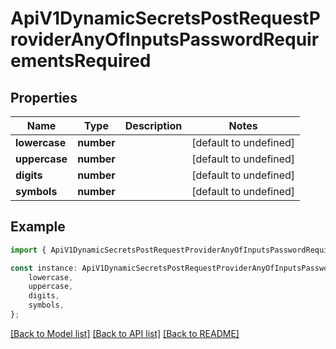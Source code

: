 # ApiV1DynamicSecretsPostRequestProviderAnyOfInputsPasswordRequirementsRequired


## Properties

Name | Type | Description | Notes
------------ | ------------- | ------------- | -------------
**lowercase** | **number** |  | [default to undefined]
**uppercase** | **number** |  | [default to undefined]
**digits** | **number** |  | [default to undefined]
**symbols** | **number** |  | [default to undefined]

## Example

```typescript
import { ApiV1DynamicSecretsPostRequestProviderAnyOfInputsPasswordRequirementsRequired } from './api';

const instance: ApiV1DynamicSecretsPostRequestProviderAnyOfInputsPasswordRequirementsRequired = {
    lowercase,
    uppercase,
    digits,
    symbols,
};
```

[[Back to Model list]](../README.md#documentation-for-models) [[Back to API list]](../README.md#documentation-for-api-endpoints) [[Back to README]](../README.md)
